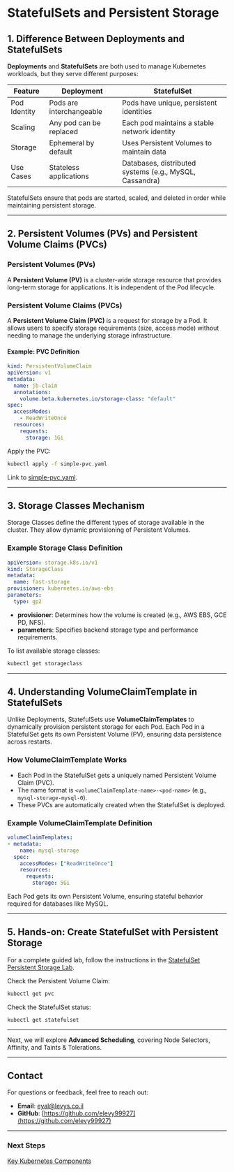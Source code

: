 # StatefulSets and Persistent Storage

## 1. Difference Between Deployments and StatefulSets

**Deployments** and **StatefulSets** are both used to manage Kubernetes workloads, but they serve different purposes:

| Feature      | Deployment               | StatefulSet                                             |
| ------------ | ------------------------ | ------------------------------------------------------- |
| Pod Identity | Pods are interchangeable | Pods have unique, persistent identities                 |
| Scaling      | Any pod can be replaced  | Each pod maintains a stable network identity            |
| Storage      | Ephemeral by default     | Uses Persistent Volumes to maintain data                |
| Use Cases    | Stateless applications   | Databases, distributed systems (e.g., MySQL, Cassandra) |

StatefulSets ensure that pods are started, scaled, and deleted in order while maintaining persistent storage.

---

## 2. Persistent Volumes (PVs) and Persistent Volume Claims (PVCs)

### **Persistent Volumes (PVs)**

A **Persistent Volume (PV)** is a cluster-wide storage resource that provides long-term storage for applications. It is independent of the Pod lifecycle.

### **Persistent Volume Claims (PVCs)**

A **Persistent Volume Claim (PVC)** is a request for storage by a Pod. It allows users to specify storage requirements (size, access mode) without needing to manage the underlying storage infrastructure.

#### **Example: PVC Definition**

```yaml
kind: PersistentVolumeClaim
apiVersion: v1
metadata:
  name: jb-claim
  annotations:
    volume.beta.kubernetes.io/storage-class: "default"
spec:
  accessModes:
    - ReadWriteOnce
  resources:
    requests:
      storage: 1Gi
```

Apply the PVC:

```sh
kubectl apply -f simple-pvc.yaml
```
Link to [simple-pvc.yaml](https://github.com/elevy99927/k8s/blob/main/volumes/pvc/simple-pvc.yaml).

---

## 3. Storage Classes Mechanism

Storage Classes define the different types of storage available in the cluster. They allow dynamic provisioning of Persistent Volumes.

### **Example Storage Class Definition**

```yaml
apiVersion: storage.k8s.io/v1
kind: StorageClass
metadata:
  name: fast-storage
provisioner: kubernetes.io/aws-ebs
parameters:
  type: gp2
```

- **provisioner**: Determines how the volume is created (e.g., AWS EBS, GCE PD, NFS).
- **parameters**: Specifies backend storage type and performance requirements.

To list available storage classes:

```sh
kubectl get storageclass
```

---

## 4. Understanding VolumeClaimTemplate in StatefulSets

Unlike Deployments, StatefulSets use **VolumeClaimTemplates** to dynamically provision persistent storage for each Pod. Each Pod in a StatefulSet gets its own Persistent Volume (PV), ensuring data persistence across restarts.

### **How VolumeClaimTemplate Works**
- Each Pod in the StatefulSet gets a uniquely named Persistent Volume Claim (PVC).
- The name format is `<volumeClaimTemplate-name>-<pod-name>` (e.g., `mysql-storage-mysql-0`).
- These PVCs are automatically created when the StatefulSet is deployed.

### **Example VolumeClaimTemplate Definition**
```yaml
volumeClaimTemplates:
- metadata:
    name: mysql-storage
  spec:
    accessModes: ["ReadWriteOnce"]
    resources:
      requests:
        storage: 5Gi
```

Each Pod gets its own Persistent Volume, ensuring stateful behavior required for databases like MySQL.

---

## 5. Hands-on: Create StatefulSet with Persistent Storage
For a complete guided lab, follow the instructions in the [StatefulSet Persistent Storage Lab](https://github.com/elevy99927/k8s/tree/main/volumes/pvc).

Check the Persistent Volume Claim:

```sh
kubectl get pvc
```

Check the StatefulSet status:

```sh
kubectl get statefulset
```

---

Next, we will explore **Advanced Scheduling**, covering Node Selectors, Affinity, and Taints & Tolerations.


---
## **Contact**
For questions or feedback, feel free to reach out:
- **Email**: eyal@levys.co.il
- **GitHub**: [https://github.com/elevy99927](https://github.com/elevy99927)

---
### **Next Steps**
<A href="./Chapter-02.md">Key Kubernetes Components </A>